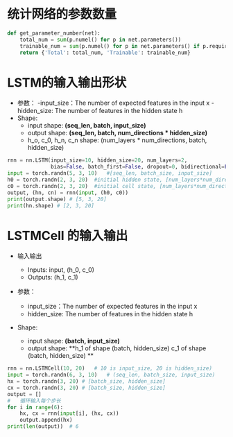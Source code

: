 # 统计网络的参数数量
```python
def get_parameter_number(net):
    total_num = sum(p.numel() for p in net.parameters())
    trainable_num = sum(p.numel() for p in net.parameters() if p.requires_grad)
    return {'Total': total_num, 'Trainable': trainable_num}
```


# LSTM的输入输出形状
- 参数：
    -input_size：The number of expected features in the input x
    -hidden_size: The number of features in the hidden state h
- Shape:
    - input shape: **(seq_len, batch, input_size)**
    - output shape: **(seq_len, batch, num_directions * hidden_size)**
    - h_o, c_0, h_n, c_n shape: (num_layers * num_directions, batch, hidden_size)
```python
rnn = nn.LSTM(input_size=10, hidden_size=20, num_layers=2,
              bias=False, batch_first=False, dropout=0, bidirectional=False)
input = torch.randn(5, 3, 10)   #[seq_len, batch_size, input_size]
h0 = torch.randn(2, 3, 20)  #initial hidden state, [num_layers*num_directions, batch_size, hidden_size]
c0 = torch.randn(2, 3, 20)  #initial cell state, [num_layers*num_directions, batch_size, hidden_size]
output, (hn, cn) = rnn(input, (h0, c0))
print(output.shape) # [5, 3, 20]
print(hn.shape) # [2, 3, 20]
```

# LSTMCell 的输入输出
- 输入输出
    - Inputs: input, (h_0, c_0)
    - Outputs: (h_1, c_1)

- 参数：
    - input_size：The number of expected features in the input x
    - hidden_size: The number of features in the hidden state h
- Shape:
    - input shape: **(batch, input_size)**
    - output shape: **h_1 of shape (batch, hidden_size)  c_1 of shape (batch, hidden_size) **

```python 
rnn = nn.LSTMCell(10, 20)   # 10 is input_size, 20 is hidden_size)
input = torch.randn(6, 3, 10)   # (seq_len, batch_size, input_size)
hx = torch.randn(3, 20) # [batch_size, hidden_size]
cx = torch.randn(3, 20) # [batch_size, hidden_size]
output = []
#   循环输入每个步长
for i in range(6):
    hx, cx = rnn(input[i], (hx, cx))
    output.append(hx)
print(len(output))  # 6
```

    
